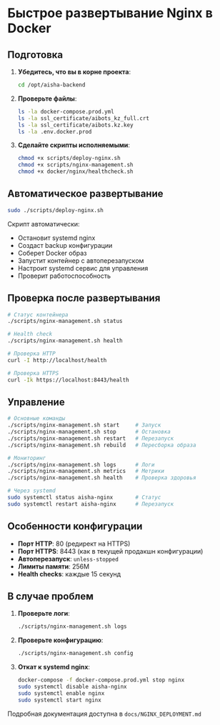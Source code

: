 # Быстрое развертывание Nginx в Docker

## Подготовка

1. **Убедитесь, что вы в корне проекта**:
   ```bash
   cd /opt/aisha-backend
   ```

2. **Проверьте файлы**:
   ```bash
   ls -la docker-compose.prod.yml
   ls -la ssl_certificate/aibots_kz_full.crt
   ls -la ssl_certificate/aibots.kz.key
   ls -la .env.docker.prod
   ```

3. **Сделайте скрипты исполняемыми**:
   ```bash
   chmod +x scripts/deploy-nginx.sh
   chmod +x scripts/nginx-management.sh
   chmod +x docker/nginx/healthcheck.sh
   ```

## Автоматическое развертывание

```bash
sudo ./scripts/deploy-nginx.sh
```

Скрипт автоматически:
- Остановит systemd nginx
- Создаст backup конфигурации
- Соберет Docker образ
- Запустит контейнер с автоперезапуском
- Настроит systemd сервис для управления
- Проверит работоспособность

## Проверка после развертывания

```bash
# Статус контейнера
./scripts/nginx-management.sh status

# Health check
./scripts/nginx-management.sh health

# Проверка HTTP
curl -I http://localhost/health

# Проверка HTTPS
curl -Ik https://localhost:8443/health
```

## Управление

```bash
# Основные команды
./scripts/nginx-management.sh start     # Запуск
./scripts/nginx-management.sh stop      # Остановка
./scripts/nginx-management.sh restart   # Перезапуск
./scripts/nginx-management.sh rebuild   # Пересборка образа

# Мониторинг
./scripts/nginx-management.sh logs      # Логи
./scripts/nginx-management.sh metrics   # Метрики
./scripts/nginx-management.sh health    # Проверка здоровья

# Через systemd
sudo systemctl status aisha-nginx       # Статус
sudo systemctl restart aisha-nginx      # Перезапуск
```

## Особенности конфигурации

- **Порт HTTP**: 80 (редирект на HTTPS)
- **Порт HTTPS**: 8443 (как в текущей продакшн конфигурации)
- **Автоперезапуск**: `unless-stopped`
- **Лимиты памяти**: 256M
- **Health checks**: каждые 15 секунд

## В случае проблем

1. **Проверьте логи**:
   ```bash
   ./scripts/nginx-management.sh logs
   ```

2. **Проверьте конфигурацию**:
   ```bash
   ./scripts/nginx-management.sh config
   ```

3. **Откат к systemd nginx**:
   ```bash
   docker-compose -f docker-compose.prod.yml stop nginx
   sudo systemctl disable aisha-nginx
   sudo systemctl enable nginx
   sudo systemctl start nginx
   ```

Подробная документация доступна в `docs/NGINX_DEPLOYMENT.md` 